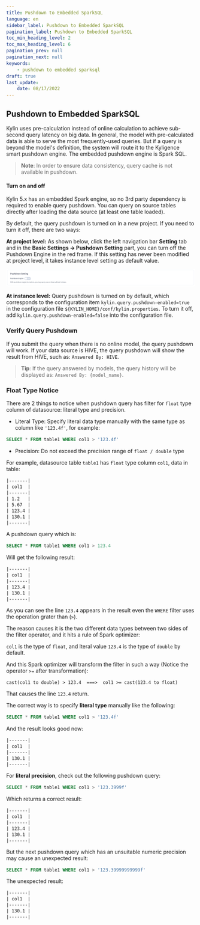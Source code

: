 ```yaml
---
title: Pushdown to Embedded SparkSQL
language: en
sidebar_label: Pushdown to Embedded SparkSQL
pagination_label: Pushdown to Embedded SparkSQL
toc_min_heading_level: 2
toc_max_heading_level: 6
pagination_prev: null
pagination_next: null
keywords:
    - pushdown to embedded sparksql
draft: true
last_update:
    date: 08/17/2022
---
```



## Pushdown to Embedded SparkSQL

Kylin uses pre-calculation instead of online calculation to achieve sub-second query latency on big data. In general, the model with pre-calculated data is able to serve the most frequently-used queries. But if a query is beyond the model's definition, the system will route it to the Kyligence smart pushdown engine. The embedded pushdown engine is Spark SQL.

> **Note**: In order to ensure data consistency, query cache is not available in pushdown.



#### Turn on and off

Kylin 5.x has an embedded Spark engine, so no 3rd party dependency is required to enable query pushdown. You can query on source tables directly after loading the data source (at least one table loaded).

By default, the query pushdown is turned on in a new project. If you need to turn it off, there are two ways:

**At project level:** As shown below, click the left navigation bar **Setting** tab and in the **Basic Settings -> Pushdown Setting** part, you can turn off the Pushdown Engine in the red frame. If this setting has never been modified at project level, it takes instance level setting as default value.

![Turn off Query Pushdown at Project Level](images/query_pushdown.png)

**At instance level:** Query pushdown is turned on by default, which corresponds to the configuration item `kylin.query.pushdown-enabled=true` in the configuration file `${KYLIN_HOME}/conf/kylin.properties`. To turn it off, add `kylin.query.pushdown-enabled=false` into the configuration file.



### Verify Query Pushdown

If you submit the query when there is no online model, the query pushdown will work. If your data source is HIVE, the query pushdown will show the result from HIVE, such as: `Answered By: HIVE`.

> **Tip**: If the query answered by models, the query history will be displayed as: `Answered By: {model_name}`.



### Float Type Notice

There are 2 things to notice when pushdown query has filter for `float` type column of datasource: literal type and precision.

* Literal Type: Specify literal data type manually with the same type as column like `'123.4f'`, for example:

```sql
SELECT * FROM table1 WHERE col1 > '123.4f'
```

* Precision: Do not exceed the precision range of `float / double` type


For example, datasource table `table1` has `float` type column `col1`, data in table:

```text
|-------|
| col1  |
|-------|
| 1.2   |
| 5.67  |
| 123.4 |
| 130.1 |
|-------|
```

A pushdown query which is:

```sql
SELECT * FROM table1 WHERE col1 > 123.4
```

Will get the following result:

```text
|-------|
| col1  |
|-------|
| 123.4 |
| 130.1 |
|-------|
```

As you can see the line `123.4` appears in the result even the `WHERE` filter uses the operation grater than (`>`).

The reason causes it is the two different data types between two sides of the filter operator, and it hits a rule of Spark optimizer:

`col1` is the type of `float`, and lteral value `123.4` is the type of `double` by default.

And this Spark optimizer will transform the filter in such a way (Notice the operator `>=` after transformation):

```text
cast(col1 to double) > 123.4  ===>  col1 >= cast(123.4 to float)
```

That causes the line `123.4` return.

The correct way is to specify **literal type** manually like the following:

```sql
SELECT * FROM table1 WHERE col1 > '123.4f'
```

And the result looks good now:

```text
|-------|
| col1  |
|-------|
| 130.1 |
|-------|
```

For **literal precision**, check out the following pushdown query:

```sql
SELECT * FROM table1 WHERE col1 > '123.3999f'
```

Which returns a correct result:

```text
|-------|
| col1  |
|-------|
| 123.4 |
| 130.1 |
|-------|
```

But the next pushdown query which has an unsuitable numeric precision may cause an unexpected result:

```sql
SELECT * FROM table1 WHERE col1 > '123.39999999999f'
```

The unexpected result:

```text
|-------|
| col1  |
|-------|
| 130.1 |
|-------|
```
